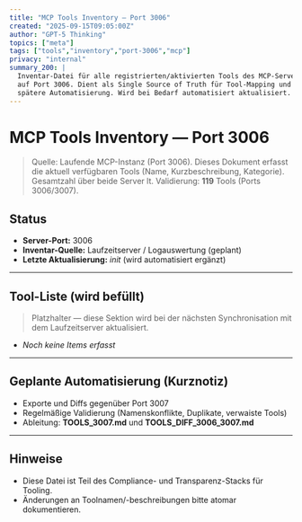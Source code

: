 ```yaml
---
title: "MCP Tools Inventory — Port 3006"
created: "2025-09-15T09:05:00Z"
author: "GPT-5 Thinking"
topics: ["meta"]
tags: ["tools","inventory","port-3006","mcp"]
privacy: "internal"
summary_200: |
  Inventar-Datei für alle registrierten/aktivierten Tools des MCP-Servers
  auf Port 3006. Dient als Single Source of Truth für Tool-Mapping und
  spätere Automatisierung. Wird bei Bedarf automatisiert aktualisiert.
---
```


# MCP Tools Inventory — Port **3006**

> Quelle: Laufende MCP-Instanz (Port 3006). Dieses Dokument erfasst die aktuell
> verfügbaren Tools (Name, Kurzbeschreibung, Kategorie).  
> Gesamtzahl über beide Server lt. Validierung: **119** Tools (Ports 3006/3007).

## Status

- **Server-Port:** 3006  
- **Inventar-Quelle:** Laufzeitserver / Logauswertung (geplant)  
- **Letzte Aktualisierung:** _init_ (wird automatisiert ergänzt)  

---

## Tool-Liste (wird befüllt)

> Platzhalter — diese Sektion wird bei der nächsten Synchronisation mit dem
> Laufzeitserver aktualisiert.

- _Noch keine Items erfasst_

---

## Geplante Automatisierung (Kurznotiz)

- Exporte und Diffs gegenüber Port 3007
- Regelmäßige Validierung (Namenskonflikte, Duplikate, verwaiste Tools)
- Ableitung: **TOOLS_3007.md** und **TOOLS_DIFF_3006_3007.md**

---

## Hinweise

- Diese Datei ist Teil des Compliance- und Transparenz-Stacks für Tooling.
- Änderungen an Toolnamen/-beschreibungen bitte atomar dokumentieren.